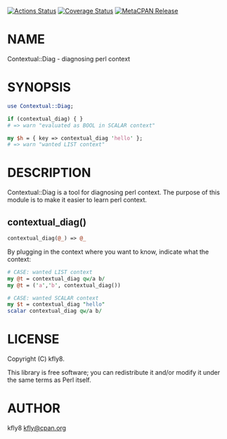 [![Actions Status](https://github.com/kfly8/p5-Contextual-Diag/workflows/test/badge.svg)](https://github.com/kfly8/p5-Contextual-Diag/actions) [![Coverage Status](https://img.shields.io/coveralls/kfly8/p5-Contextual-Diag/master.svg?style=flat)](https://coveralls.io/r/kfly8/p5-Contextual-Diag?branch=master) [![MetaCPAN Release](https://badge.fury.io/pl/Contextual-Diag.svg)](https://metacpan.org/release/Contextual-Diag)
# NAME

Contextual::Diag - diagnosing perl context

# SYNOPSIS

```perl
use Contextual::Diag;

if (contextual_diag) { }
# => warn "evaluated as BOOL in SCALAR context"

my $h = { key => contextual_diag 'hello' };
# => warn "wanted LIST context"
```

# DESCRIPTION

Contextual::Diag is a tool for diagnosing perl context.
The purpose of this module is to make it easier to learn perl context.

## contextual\_diag()

```perl
contextual_diag(@_) => @_
```

By plugging in the context where you want to know, indicate what the context:

```perl
# CASE: wanted LIST context
my @t = contextual_diag qw/a b/
my @t = ('a','b', contextual_diag())

# CASE: wanted SCALAR context
my $t = contextual_diag "hello"
scalar contextual_diag qw/a b/
```

# LICENSE

Copyright (C) kfly8.

This library is free software; you can redistribute it and/or modify
it under the same terms as Perl itself.

# AUTHOR

kfly8 <kfly@cpan.org>

